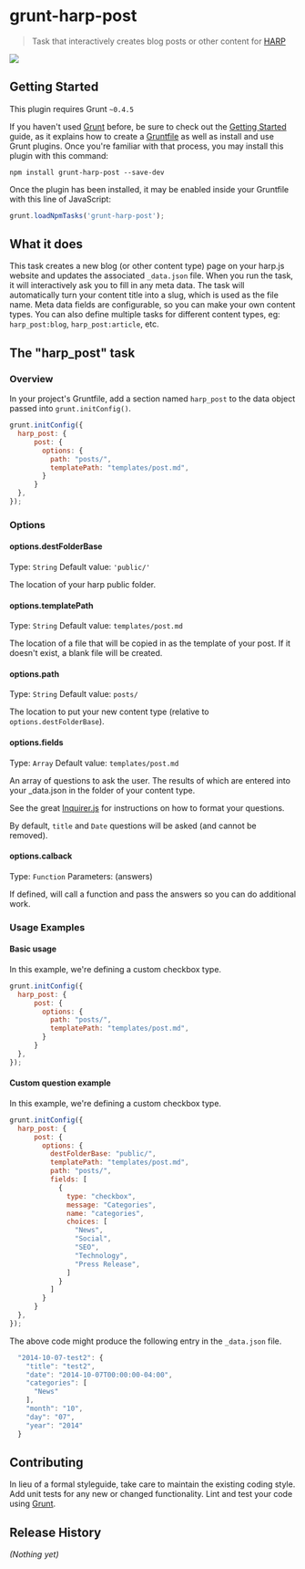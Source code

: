 # grunt-harp-post

> Task that interactively creates blog posts or other content for [HARP](http://harpjs.com)

<img src="http://zippy.gfycat.com/IckyPepperyKusimanse.gif" />

## Getting Started
This plugin requires Grunt `~0.4.5`

If you haven't used [Grunt](http://gruntjs.com/) before, be sure to check out the [Getting Started](http://gruntjs.com/getting-started) guide, as it explains how to create a [Gruntfile](http://gruntjs.com/sample-gruntfile) as well as install and use Grunt plugins. Once you're familiar with that process, you may install this plugin with this command:

```shell
npm install grunt-harp-post --save-dev
```

Once the plugin has been installed, it may be enabled inside your Gruntfile with this line of JavaScript:

```js
grunt.loadNpmTasks('grunt-harp-post');
```

## What it does

This task creates a new blog (or other content type) page on your harp.js website and updates the associated `_data.json` file. When you run the task, it will interactively ask you to fill in any meta data. The task will automatically turn your content title into a slug, which is used as the file name. Meta data fields are configurable, so you can make your own content types. You can also define multiple tasks for different content types, eg: `harp_post:blog`, `harp_post:article`, etc.

## The "harp_post" task

### Overview
In your project's Gruntfile, add a section named `harp_post` to the data object passed into `grunt.initConfig()`.

```js
grunt.initConfig({
  harp_post: {
      post: {
        options: { 
          path: "posts/",
          templatePath: "templates/post.md",
        }
      }
  },
});
```

### Options

#### options.destFolderBase
Type: `String`
Default value: `'public/'`

The location of your harp public folder.

#### options.templatePath
Type: `String`
Default value: `templates/post.md`

The location of a file that will be copied in as the template of your post. If it doesn't exist, a blank file will be created.

#### options.path
Type: `String`
Default value: `posts/`

The location to put your new content type (relative to `options.destFolderBase`). 

#### options.fields
Type: `Array`
Default value: `templates/post.md`

An array of questions to ask the user. The results of which are entered into your _data.json in the folder of your content type.

See the great [Inquirer.js](https://github.com/SBoudrias/Inquirer.js/) for instructions on how to format your questions.

By default, `title` and `Date` questions will be asked (and cannot be removed).

#### options.calback
Type: `Function`
Parameters: (answers)

If defined, will call a function and pass the answers so you can do additional work.

### Usage Examples

#### Basic usage
In this example, we're defining a custom checkbox type. 

```js
grunt.initConfig({
  harp_post: {
      post: {
        options: { 
          path: "posts/",
          templatePath: "templates/post.md",
        }
      }
  },
});
```


#### Custom question example
In this example, we're defining a custom checkbox type. 

```js
grunt.initConfig({
  harp_post: {
      post: {
        options: { 
          destFolderBase: "public/",
          templatePath: "templates/post.md",
          path: "posts/",
          fields: [
            {
              type: "checkbox",
              message: "Categories",
              name: "categories",
              choices: [ 
                "News",
                "Social",
                "SEO",
                "Technology",
                "Press Release",
              ]
            }
          ]
        }
      }
  },
});
```

The above code might produce the following entry in the `_data.json` file.
```js
  "2014-10-07-test2": {
    "title": "test2",
    "date": "2014-10-07T00:00:00-04:00",
    "categories": [
      "News"
    ],
    "month": "10",
    "day": "07",
    "year": "2014"
  }
  ```

## Contributing
In lieu of a formal styleguide, take care to maintain the existing coding style. Add unit tests for any new or changed functionality. Lint and test your code using [Grunt](http://gruntjs.com/).

## Release History
_(Nothing yet)_
